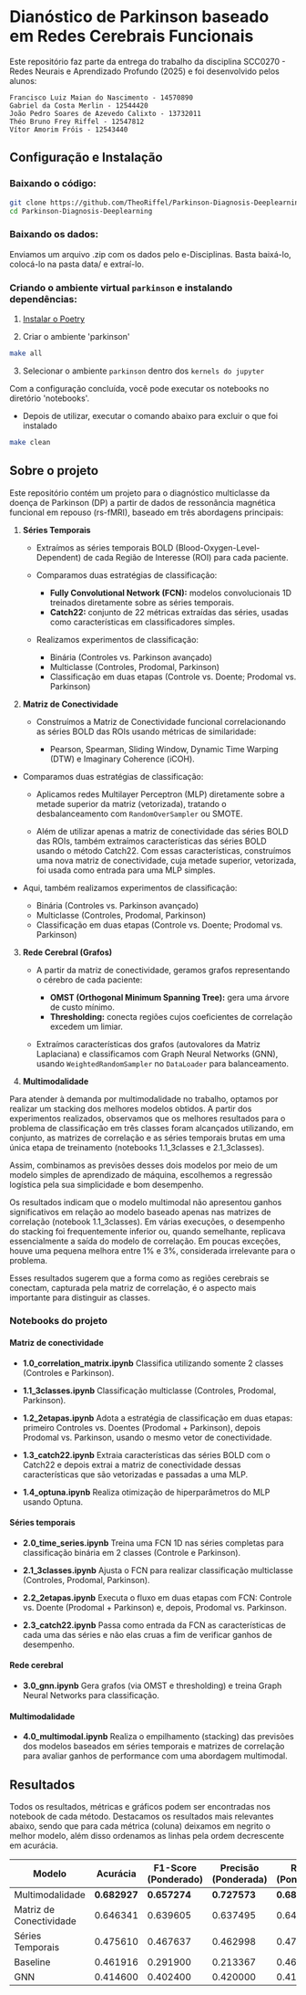 # Dianóstico de Parkinson baseado em Redes Cerebrais Funcionais

Este repositório faz parte da entrega do trabalho da disciplina SCC0270 - Redes Neurais e Aprendizado Profundo (2025) e foi desenvolvido pelos alunos:

    Francisco Luiz Maian do Nascimento - 14570890
    Gabriel da Costa Merlin - 12544420
    João Pedro Soares de Azevedo Calixto - 13732011
    Théo Bruno Frey Riffel - 12547812
    Vítor Amorim Fróis - 12543440

## Configuração e Instalação

### Baixando o código:
``` bash
git clone https://github.com/TheoRiffel/Parkinson-Diagnosis-Deeplearning.git
cd Parkinson-Diagnosis-Deeplearning
```

### Baixando os dados:
Enviamos um arquivo .zip com os dados pelo e-Disciplinas. Basta baixá-lo, colocá-lo na pasta data/ e extraí-lo.

### Criando o ambiente virtual `parkinson` e instalando dependências:

1. [Instalar o Poetry](https://python-poetry.org/docs/#installing-with-the-official-installer)

2. Criar o ambiente 'parkinson'
``` bash
make all
```

3. Selecionar o ambiente `parkinson` dentro dos `kernels do jupyter`


Com a configuração concluída, você pode executar os notebooks no diretório 'notebooks'.


- Depois de utilizar, executar o comando abaixo para excluir o que foi instalado    
``` bash
make clean
```

## Sobre o projeto

Este repositório contém um projeto para o diagnóstico multiclasse da doença de Parkinson (DP) a partir de dados de ressonância magnética funcional em repouso (rs-fMRI), baseado em três abordagens principais:

1. **Séries Temporais**

   * Extraímos as séries temporais BOLD (Blood-Oxygen-Level-Dependent) de cada Região de Interesse (ROI) para cada paciente.

   * Comparamos duas estratégias de classificação:
     * **Fully Convolutional Network (FCN):** modelos convolucionais 1D treinados diretamente sobre as séries temporais.
     * **Catch22:** conjunto de 22 métricas extraídas das séries, usadas como características em classificadores simples.

   * Realizamos experimentos de classificação:
     * Binária (Controles vs. Parkinson avançado)
     * Multiclasse (Controles, Prodomal, Parkinson)
     * Classificação em duas etapas (Controle vs. Doente; Prodomal vs. Parkinson)

2. **Matriz de Conectividade**

   * Construímos a Matriz de Conectividade funcional correlacionando as séries BOLD das ROIs usando métricas de similaridade:

     * Pearson, Spearman, Sliding Window, Dynamic Time Warping (DTW) e Imaginary Coherence (iCOH).

  * Comparamos duas estratégias de classificação:

    * Aplicamos redes Multilayer Perceptron (MLP) diretamente sobre a metade superior da matriz (vetorizada), tratando o desbalanceamento com `RandomOverSampler` ou SMOTE.

    * Além de utilizar apenas a matriz de conectividade das séries BOLD das ROIs, também extraímos características das séries BOLD usando o método Catch22. Com essas características, construímos uma nova matriz de conectividade, cuja metade superior, vetorizada, foi usada como entrada para uma MLP simples.

   * Aqui, também realizamos experimentos de classificação:

     * Binária (Controles vs. Parkinson avançado)
     * Multiclasse (Controles, Prodomal, Parkinson)
     * Classificação em duas etapas (Controle vs. Doente; Prodomal vs. Parkinson)

3. **Rede Cerebral (Grafos)**

   * A partir da matriz de conectividade, geramos grafos representando o cérebro de cada paciente:

     * **OMST (Orthogonal Minimum Spanning Tree):** gera uma árvore de custo mínimo.
     * **Thresholding:** conecta regiões cujos coeficientes de correlação excedem um limiar.
   * Extraímos características dos grafos (autovalores da Matriz Laplaciana) e classificamos com Graph Neural Networks (GNN), usando `WeightedRandomSampler` no `DataLoader` para balanceamento.

4. **Multimodalidade**

Para atender à demanda por multimodalidade no trabalho, optamos por realizar um stacking dos melhores modelos obtidos. A partir dos experimentos realizados, observamos que os melhores resultados para o problema de classificação em três classes foram alcançados utilizando, em conjunto, as matrizes de correlação e as séries temporais brutas em uma única etapa de treinamento (notebooks 1.1_3classes e 2.1_3classes).

Assim, combinamos as previsões desses dois modelos por meio de um modelo simples de aprendizado de máquina, escolhemos a regressão logística pela sua simplicidade e bom desempenho.

Os resultados indicam que o modelo multimodal não apresentou ganhos significativos em relação ao modelo baseado apenas nas matrizes de correlação (notebook 1.1_3classes). Em várias execuções, o desempenho do stacking foi frequentemente inferior ou, quando semelhante, replicava essencialmente a saída do modelo de correlação. Em poucas exceções, houve uma pequena melhora entre 1% e 3%, considerada irrelevante para o problema.

Esses resultados sugerem que a forma como as regiões cerebrais se conectam, capturada pela matriz de correlação, é o aspecto mais importante para distinguir as classes.

### Notebooks do projeto

#### Matriz de conectividade

* **1.0\_correlation\_matrix.ipynb**
  Classifica utilizando somente 2 classes (Controles e Parkinson).

* **1.1\_3classes.ipynb**
  Classificação multiclasse (Controles, Prodomal, Parkinson).

* **1.2\_2etapas.ipynb**
  Adota a estratégia de classificação em duas etapas: primeiro Controles vs. Doentes (Prodomal + Parkinson), depois Prodomal vs. Parkinson, usando o mesmo vetor de conectividade.

* **1.3\_catch22.ipynb**
  Extraia características das séries BOLD com o Catch22 e depois extrai a matriz de conectividade dessas características que são
  vetorizadas e passadas a uma MLP.

* **1.4\_optuna.ipynb**
  Realiza otimização de hiperparâmetros do MLP usando Optuna.

#### Séries temporais

* **2.0\_time\_series.ipynb**
  Treina uma FCN 1D nas séries completas para classificação binária em 2 classes (Controle e Parkinson).

* **2.1\_3classes.ipynb**
  Ajusta o FCN para realizar classificação multiclasse (Controles, Prodomal, Parkinson).

* **2.2\_2etapas.ipynb**
  Executa o fluxo em duas etapas com FCN: Controle vs. Doente (Prodomal + Parkinson) e, depois, Prodomal vs. Parkinson.

* **2.3\_catch22.ipynb**
  Passa como entrada da FCN as características de cada uma das séries e não elas cruas a fim de verificar ganhos de desempenho.

#### Rede cerebral

* **3.0\_gnn.ipynb**
  Gera grafos (via OMST e thresholding) e treina Graph Neural Networks para classificação.

#### Multimodalidade

* **4.0\_multimodal.ipynb**
  Realiza o empilhamento (stacking) das previsões dos modelos baseados em séries temporais e matrizes de correlação para avaliar ganhos de performance com uma abordagem multimodal.

## Resultados

Todos os resultados, métricas e gráficos podem ser encontradas nos notebook de cada método. Destacamos os resultados mais relevantes abaixo, sendo que para cada métrica (coluna) deixamos em negrito o melhor modelo, além disso ordenamos as linhas pela ordem decrescente em acurácia.

| Modelo                      | Acurácia | F1-Score (Ponderado) | Precisão (Ponderada) | Recall (Ponderado) |
| --------------------------- | -------- | -------------------- | -------------------- | ------------------ |
| Multimodalidade             | **0.682927** | **0.657274**             | **0.727573**             | **0.682927**           |
| Matriz de Conectividade     | 0.646341 | 0.639605             | 0.637495             | 0.646341           |
| Séries Temporais            | 0.475610 | 0.467637             | 0.462998             | 0.475610           |
| Baseline                    | 0.461916 | 0.291900             | 0.213367             | 0.461916           |
| GNN                         | 0.414600 | 0.402400             | 0.420000             | 0.410000           |